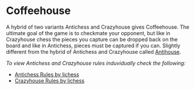 # Coffeehouse

A hybrid of two variants Antichess and Crazyhouse gives Coffeehouse. The ultimate goal of the game is to checkmate your opponent, but like in Crazyhouse chess the pieces you capture can be dropped back on the board and like in Antichess, pieces must be captured if you can. Slightly different from the hybrid of Antichess and Crazyhouse called [Antihouse](https://liantichess.herokuapp.com/variants/antihouse).

*To view Antichess and Crazyhouse rules induvidually check the following:*
- [Antichess Rules by lichess](https://lichess.org/variant/antichess)
- [Crazyhouse Rules by lichess](https://lichess.org/variant/crazyhouse)